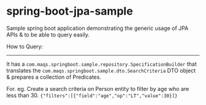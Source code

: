 # spring-boot-jpa-sample
Sample spring boot application demonstrating the generic usage of JPA APIs &amp; to be able to query easily.

How to Query:
************
It has a <code>com.maqs.springboot.sample.repository.SpecificationBuilder</code> that translates the <code>com.maqs.springboot.sample.dto.SearchCriteria</code> DTO object & prepares a collection of Predicates. 

For. eg. Create a search criteria on Person entity to filter by age who are less than 30.
<code>{"filters":[{"field":"age","op":"LT","value":30}]}</code>
